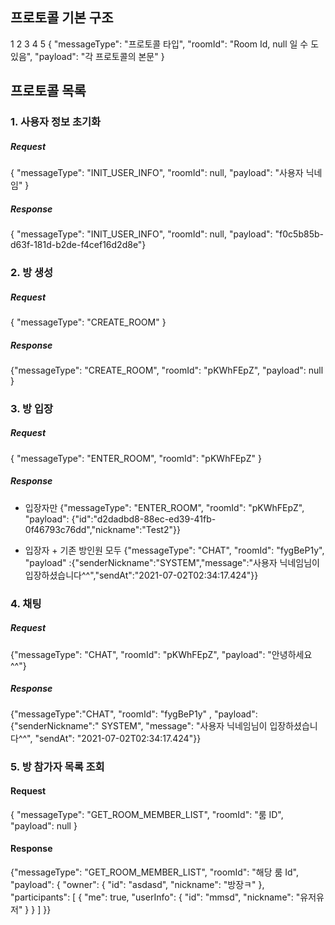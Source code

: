 ## 프로토콜 기본 구조

1
2
3
4
5
{
"messageType": "프로토콜 타입",
"roomId": "Room Id, null 일 수 도 있음",
"payload": "각 프로토콜의 본문"
}

## 프로토콜 목록

### 1. 사용자 정보 초기화

##### Request

{ "messageType": "INIT_USER_INFO", "roomId": null, "payload": "사용자 닉네임" }

##### Response

{ "messageType": "INIT_USER_INFO", "roomId": null, "payload": "f0c5b85b-d63f-181d-b2de-f4cef16d2d8e"}

### 2. 방 생성

##### Request

{ "messageType": "CREATE_ROOM" }

##### Response

{"messageType": "CREATE_ROOM", "roomId": "pKWhFEpZ", "payload": null }

### 3. 방 입장

##### Request

{ "messageType": "ENTER_ROOM", "roomId": "pKWhFEpZ" }

##### Response

- 입장자만
  {"messageType": "ENTER_ROOM", "roomId": "pKWhFEpZ", "payload": {"id":"d2dadbd8-88ec-ed39-41fb-0f46793c76dd","nickname":"Test2"}}

- 입장자 + 기존 방인원 모두
  {"messageType": "CHAT", "roomId": "fygBeP1y", "payload" :{"senderNickname":"SYSTEM","message":"사용자 닉네임님이 입장하셨습니다^^","sendAt":"2021-07-02T02:34:17.424"}}

### 4. 채팅

##### Request

{"messageType": "CHAT", "roomId": "pKWhFEpZ", "payload": "안녕하세요^^"}

##### Response

{"messageType":"CHAT", "roomId": "fygBeP1y" , "payload": {"senderNickname":" SYSTEM", "message": "사용자 닉네임님이 입장하셨습니다^^", "sendAt": "2021-07-02T02:34:17.424"}}

### 5. 방 참가자 목록 조회

#### Request

{ "messageType": "GET_ROOM_MEMBER_LIST", "roomId": "룸 ID", "payload": null }

#### Response

{"messageType": "GET_ROOM_MEMBER_LIST", "roomId": "해당 룸 Id", "payload": { "owner": { "id": "asdasd", "nickname": "방장ㅋ" }, "participants": [ { "me": true, "userInfo": { "id": "mmsd", "nickname": "유저유저" } } ] }}
